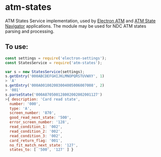 # atm-states

ATM States Service implementation, used by [Electron ATM](https://github.com/timgabets/electron-atm) and [ATM State Navigator](https://github.com/timgabets/states-navigator) applications. The module may be used for NDC ATM states parsing and processing. 

## To use:
```javascript
const settings = require('electron-settings');
const StatesService = require('atm-states');

var s = new StatesService(settings);
s.getEntry('000ABCDEFGHIJKLMNOPQRSTUVWXY', 1)
> 'A'
s.getEntry('000A001002003004005006007008', 2)
> '001'
s.parseState('000A870500128002002002001127')
>{ description: 'Card read state',
  number: '000',
  type: 'A',
  screen_number: '870',
  good_read_next_state: '500',
  error_screen_number: '128',
  read_condition_1: '002',
  read_condition_2: '002',
  read_condition_3: '002',
  card_return_flag: '001',
  no_fit_match_next_state: '127',
  states_to: [ '500', '127' ] }

```


